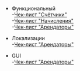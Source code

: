 
- Функциональный<br>
-<a href="https://github.com/NikUrs/Mykola_Ursalov/blob/e847be848d0ea33fd7908b67839a261d488be26c/Diploma%20project%20_Counters_/%D0%A7%D0%B5%D0%BA-%D0%BB%D0%B8%D1%81%D1%82%D1%8B/%D0%A4%D1%83%D0%BD%D0%BA%D1%86%D0%B8%D0%BE%D0%BD%D0%B0%D0%BB%D1%8C%D0%BD%D0%BE%D0%B5/%D0%A1%D1%82%D1%80%D0%B0%D0%BD%D0%B8%D1%86%D0%B0%20_%D0%A1%D1%87%D1%91%D1%82%D1%87%D0%B8%D0%BA%D0%B8_.md">Чек-лист "Счётчики"</a><br>
-<a href="https://github.com/NikUrs/Mykola_Ursalov/blob/e847be848d0ea33fd7908b67839a261d488be26c/Diploma%20project%20_Counters_/%D0%A7%D0%B5%D0%BA-%D0%BB%D0%B8%D1%81%D1%82%D1%8B/%D0%A4%D1%83%D0%BD%D0%BA%D1%86%D0%B8%D0%BE%D0%BD%D0%B0%D0%BB%D1%8C%D0%BD%D0%BE%D0%B5/%D0%A1%D1%82%D1%80%D0%B0%D0%BD%D0%B8%D1%86%D0%B0%20_%D0%9D%D0%B0%D1%87%D0%B8%D1%81%D0%BB%D0%B5%D0%BD%D0%B8%D1%8F_.md">Чек-лист "Начисления"</a><br>
-<a href="https://github.com/NikUrs/Mykola_Ursalov/blob/e847be848d0ea33fd7908b67839a261d488be26c/Diploma%20project%20_Counters_/%D0%A7%D0%B5%D0%BA-%D0%BB%D0%B8%D1%81%D1%82%D1%8B/%D0%A4%D1%83%D0%BD%D0%BA%D1%86%D0%B8%D0%BE%D0%BD%D0%B0%D0%BB%D1%8C%D0%BD%D0%BE%D0%B5/%D0%A1%D1%82%D1%80%D0%B0%D0%BD%D0%B8%D1%86%D0%B0%20_%D0%90%D1%80%D0%B5%D0%BD%D0%B4%D0%B0%D1%82%D0%BE%D1%80%D1%8B_.md">Чек-лист "Арендаторы"</a><br>


- Локализации<br>
-<a href="https://github.com/NikUrs/Mykola_Ursalov/tree/e847be848d0ea33fd7908b67839a261d488be26c/Diploma%20project%20_Counters_/%D0%A7%D0%B5%D0%BA-%D0%BB%D0%B8%D1%81%D1%82%D1%8B/GUI">Чек-лист "Арендаторы"</a><br>

- GUI<br>
-<a href="https://github.com/NikUrs/Mykola_Ursalov/blob/e847be848d0ea33fd7908b67839a261d488be26c/Diploma%20project%20_Counters_/%D0%A7%D0%B5%D0%BA-%D0%BB%D0%B8%D1%81%D1%82%D1%8B/%D0%A4%D1%83%D0%BD%D0%BA%D1%86%D0%B8%D0%BE%D0%BD%D0%B0%D0%BB%D1%8C%D0%BD%D0%BE%D0%B5/%D0%A1%D1%82%D1%80%D0%B0%D0%BD%D0%B8%D1%86%D0%B0%20_%D0%90%D1%80%D0%B5%D0%BD%D0%B4%D0%B0%D1%82%D0%BE%D1%80%D1%8B_.md">Чек-лист "Арендаторы"</a><br>
